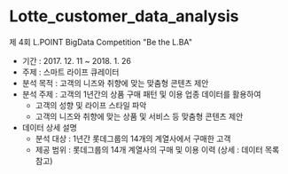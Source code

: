 # Lotte_customer_data_analysis
제 4회 L.POINT BigData Competition "Be the L.BA"


- 기간 :  2017. 12. 11 ~ 2018. 1. 26
- 주제 : 스마트 라이프 큐레이터
- 분석 목적 : 고객의 니즈와 취향에 맞는 맞춤형 콘텐츠 제안
- 분석 주제 : 고객의 1년간의 상품 구매 패턴 및 이용 업종 데이터를 활용하여
   - 고객의 성향 및 라이프 스타일 파악
   - 고객의 니즈와 취향에 맞는 상품 및 서비스 등 맞춤형 콘텐츠 제안
- 데이터 상세 설명
  - 분석 대상 : 1년간 롯데그룹의 14개의 계열사에서 구매한 고객
  - 제공 범위 : 롯데그룹의 14개 계열사의 구매 및 이용 이력 (상세 : 데이터 목록 참고)

